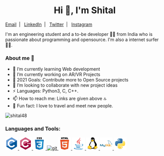 <h1 align="center"><b>Hi 👋, I'm Shital</b></h1>
<align="center" >
<a href="http://www.email.com/shitalgadekar2000@gmail.com" target="_blank" rel="noopener noreferrer">Email</a>&nbsp;&nbsp;|&nbsp;&nbsp;
<a href="http://www.linkedin.com/in/ShitalGadekar" target="_blank" rel="noopener noreferrer">LinkedIn</a>&nbsp;&nbsp;|&nbsp;&nbsp;
<a href="http://www.twitter.com/@ShitalGadekar " target="_blank" rel="noopener noreferrer">Twitter</a>&nbsp;&nbsp;|&nbsp;&nbsp;
<a href="http://www.instagram.com/shital_0905" target="_blank" rel="noopener noreferrer">Instagram</a>
            
I'm an engineering student and a to-be developer 👨‍💻 from India who is passionate about programming and opensource. I'm also a internet surfer 🏄‍♂️.

<h3><b>About me 👀 </b></h3>


- 🌱 I’m currently learning Web development
- 🔭 I’m currently working on AR/VR Projects
- 🥅 2021 Goals: Contribute more to Open Source projects
- 👯 I’m looking to collaborate with new project ideas
- ⚡ Languages: Python3, C, C++.
- 📫 How to reach me: Links are given above 🔝
- 🤪 Fun fact: I love to travel and meet new people.
 
<p align="left"> <img src="https://komarev.com/ghpvc/?username=shital48&label=Profile%20views&color=0e75b6&style=flat" alt="shital48" /> </p>


 



<h3 align="left">Languages and Tools:</h3>
<p align="left"> <a href="https://www.cprogramming.com/" target="_blank"> <img src="https://raw.githubusercontent.com/devicons/devicon/master/icons/c/c-original.svg" alt="c" width="40" height="40"/> </a> <a href="https://www.w3schools.com/cpp/" target="_blank"> <img src="https://raw.githubusercontent.com/devicons/devicon/master/icons/cplusplus/cplusplus-original.svg" alt="cplusplus" width="40" height="40"/> </a> <a href="https://www.w3schools.com/css/" target="_blank"> <img src="https://raw.githubusercontent.com/devicons/devicon/master/icons/css3/css3-original-wordmark.svg" alt="css3" width="40" height="40"/> </a> <a href="https://git-scm.com/" target="_blank"> <img src="https://www.vectorlogo.zone/logos/git-scm/git-scm-icon.svg" alt="git" width="40" height="40"/> </a> <a href="https://www.w3.org/html/" target="_blank"> <img src="https://raw.githubusercontent.com/devicons/devicon/master/icons/html5/html5-original-wordmark.svg" alt="html5" width="40" height="40"/> </a> <a href="https://www.java.com" target="_blank"> <img src="https://raw.githubusercontent.com/devicons/devicon/master/icons/java/java-original.svg" alt="java" width="40" height="40"/> </a> <a href="https://www.linux.org/" target="_blank"> <img src="https://raw.githubusercontent.com/devicons/devicon/master/icons/linux/linux-original.svg" alt="linux" width="40" height="40"/> </a> <a href="https://www.mysql.com/" target="_blank"> <img src="https://raw.githubusercontent.com/devicons/devicon/master/icons/mysql/mysql-original-wordmark.svg" alt="mysql" width="40" height="40"/> </a> <a href="https://www.python.org" target="_blank"> <img src="https://raw.githubusercontent.com/devicons/devicon/master/icons/python/python-original.svg" alt="python" width="40" height="40"/> </a> </p>

